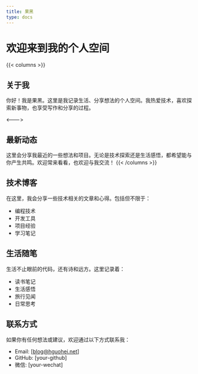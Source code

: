 ```yaml
---
title: 果黑
type: docs
---
```


# 欢迎来到我的个人空间

{{< columns >}}
## 关于我

你好！我是果黑。这里是我记录生活、分享想法的个人空间。我热爱技术，喜欢探索新事物，也享受写作和分享的过程。

<--->

## 最新动态

这里会分享我最近的一些想法和项目。无论是技术探索还是生活感悟，都希望能与你产生共鸣。欢迎常来看看，也欢迎与我交流！
{{< /columns >}}


## 技术博客

在这里，我会分享一些技术相关的文章和心得。包括但不限于：

- 编程技术
- 开发工具
- 项目经验
- 学习笔记

## 生活随笔

生活不止眼前的代码，还有诗和远方。这里记录着：

- 读书笔记
- 生活感悟
- 旅行见闻
- 日常思考

## 联系方式

如果你有任何想法或建议，欢迎通过以下方式联系我：

- Email: [blog@hguohei.net]
- GitHub: [your-github]
- 微信: [your-wechat]
